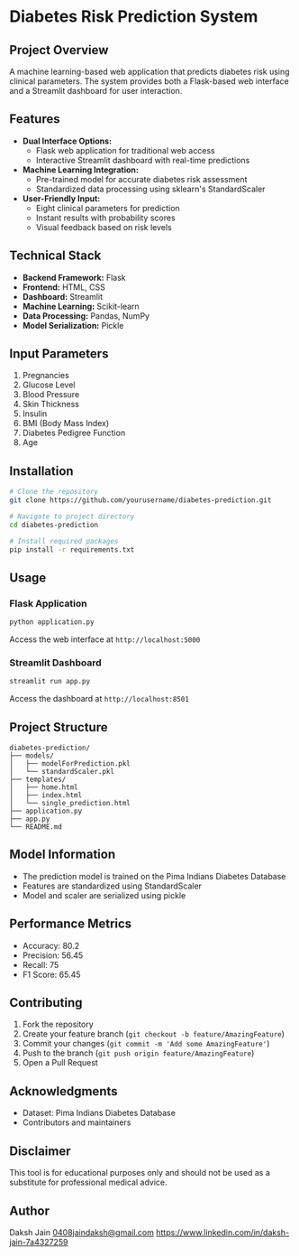 # Diabetes Risk Prediction System

## Project Overview
A machine learning-based web application that predicts diabetes risk using clinical parameters. The system provides both a Flask-based web interface and a Streamlit dashboard for user interaction.

## Features
- **Dual Interface Options:**
  - Flask web application for traditional web access
  - Interactive Streamlit dashboard with real-time predictions
- **Machine Learning Integration:**
  - Pre-trained model for accurate diabetes risk assessment
  - Standardized data processing using sklearn's StandardScaler
- **User-Friendly Input:**
  - Eight clinical parameters for prediction
  - Instant results with probability scores
  - Visual feedback based on risk levels

## Technical Stack
- **Backend Framework:** Flask
- **Frontend:** HTML, CSS
- **Dashboard:** Streamlit
- **Machine Learning:** Scikit-learn
- **Data Processing:** Pandas, NumPy
- **Model Serialization:** Pickle

## Input Parameters
1. Pregnancies
2. Glucose Level
3. Blood Pressure
4. Skin Thickness
5. Insulin
6. BMI (Body Mass Index)
7. Diabetes Pedigree Function
8. Age

## Installation
```bash
# Clone the repository
git clone https://github.com/yourusername/diabetes-prediction.git

# Navigate to project directory
cd diabetes-prediction

# Install required packages
pip install -r requirements.txt
```

## Usage
### Flask Application
```bash
python application.py
```
Access the web interface at `http://localhost:5000`

### Streamlit Dashboard
```bash
streamlit run app.py
```
Access the dashboard at `http://localhost:8501`

## Project Structure
```
diabetes-prediction/
├── models/
│   ├── modelForPrediction.pkl
│   └── standardScaler.pkl
├── templates/
│   ├── home.html
│   ├── index.html
│   └── single_prediction.html
├── application.py
├── app.py
└── README.md
```

## Model Information
- The prediction model is trained on the Pima Indians Diabetes Database
- Features are standardized using StandardScaler
- Model and scaler are serialized using pickle

## Performance Metrics
- Accuracy: 80.2
- Precision: 56.45
- Recall: 75
- F1 Score: 65.45

## Contributing
1. Fork the repository
2. Create your feature branch (`git checkout -b feature/AmazingFeature`)
3. Commit your changes (`git commit -m 'Add some AmazingFeature'`)
4. Push to the branch (`git push origin feature/AmazingFeature`)
5. Open a Pull Request

## Acknowledgments
- Dataset: Pima Indians Diabetes Database
- Contributors and maintainers

## Disclaimer
This tool is for educational purposes only and should not be used as a substitute for professional medical advice.

## Author
Daksh Jain
0408jaindaksh@gmail.com 
https://www.linkedin.com/in/daksh-jain-7a4327259